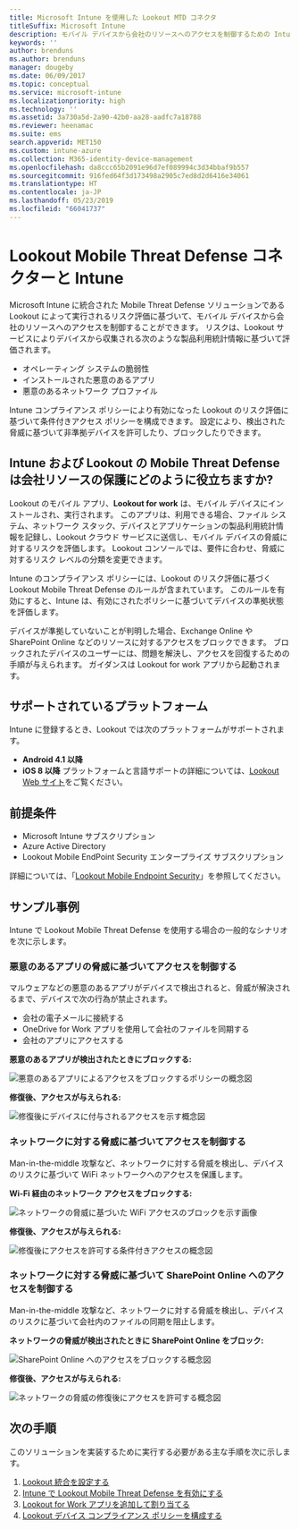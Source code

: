 ```yaml
---
title: Microsoft Intune を使用した Lookout MTD コネクタ
titleSuffix: Microsoft Intune
description: モバイル デバイスから会社のリソースへのアクセスを制御するための Intune と Lookout Mobile Threat Defense (MTD) の統合について説明します。
keywords: ''
author: brenduns
ms.author: brenduns
manager: dougeby
ms.date: 06/09/2017
ms.topic: conceptual
ms.service: microsoft-intune
ms.localizationpriority: high
ms.technology: ''
ms.assetid: 3a730a5d-2a90-42b0-aa28-aadfc7a18788
ms.reviewer: heenamac
ms.suite: ems
search.appverid: MET150
ms.custom: intune-azure
ms.collection: M365-identity-device-management
ms.openlocfilehash: da8ccc65b2091e96d7ef089994c3d34bbaf9b557
ms.sourcegitcommit: 916fed64f3d173498a2905c7ed8d2d6416e34061
ms.translationtype: HT
ms.contentlocale: ja-JP
ms.lasthandoff: 05/23/2019
ms.locfileid: "66041737"
---
```

# <a name="lookout-mobile-threat-defense-connector-with-intune"></a>Lookout Mobile Threat Defense コネクターと Intune

Microsoft Intune に統合された Mobile Threat Defense ソリューションである Lookout によって実行されるリスク評価に基づいて、モバイル デバイスから会社のリソースへのアクセスを制御することができます。 リスクは、Lookout サービスによりデバイスから収集される次のような製品利用統計情報に基づいて評価されます。
- オペレーティング システムの脆弱性
- インストールされた悪意のあるアプリ
- 悪意のあるネットワーク プロファイル

Intune コンプライアンス ポリシーにより有効になった Lookout のリスク評価に基づいて条件付きアクセス ポリシーを構成できます。 設定により、検出された脅威に基づいて非準拠デバイスを許可したり、ブロックしたりできます。

## <a name="how-do-intune-and-lookout-mobile-threat-defense-help-protect-company-resources"></a>Intune および Lookout の Mobile Threat Defense は会社リソースの保護にどのように役立ちますか?
Lookout のモバイル アプリ、**Lookout for work** は、モバイル デバイスにインストールされ、実行されます。 このアプリは、利用できる場合、ファイル システム、ネットワーク スタック、デバイスとアプリケーションの製品利用統計情報を記録し、Lookout クラウド サービスに送信し、モバイル デバイスの脅威に対するリスクを評価します。 Lookout コンソールでは、要件に合わせ、脅威に対するリスク レベルの分類を変更できます。  

Intune のコンプライアンス ポリシーには、Lookout のリスク評価に基づく Lookout Mobile Threat Defense のルールが含まれています。 このルールを有効にすると、Intune は、有効にされたポリシーに基づいてデバイスの準拠状態を評価します。

デバイスが準拠していないことが判明した場合、Exchange Online や SharePoint Online などのリソースに対するアクセスをブロックできます。 ブロックされたデバイスのユーザーには、問題を解決し、アクセスを回復するための手順が与えられます。 ガイダンスは Lookout for work アプリから起動されます。

## <a name="supported-platforms"></a>サポートされているプラットフォーム
Intune に登録するとき、Lookout では次のプラットフォームがサポートされます。
* **Android 4.1 以降**
* **iOS 8 以降** プラットフォームと言語サポートの詳細については、[Lookout Web サイト](https://personal.support.lookout.com/hc/articles/114094140253)をご覧ください。

## <a name="prerequisites"></a>前提条件
* Microsoft Intune サブスクリプション
* Azure Active Directory
* Lookout Mobile EndPoint Security エンタープライズ サブスクリプション  

詳細については、「[Lookout Mobile Endpoint Security](https://www.lookout.com/products/mobile-endpoint-security)」を参照してください。

## <a name="sample-scenarios"></a>サンプル事例

Intune で Lookout Mobile Threat Defense を使用する場合の一般的なシナリオを次に示します。

### <a name="control-access-based-on-threats-from-malicious-apps"></a>悪意のあるアプリの脅威に基づいてアクセスを制御する
マルウェアなどの悪意のあるアプリがデバイスで検出されると、脅威が解決されるまで、デバイスで次の行為が禁止されます。
* 会社の電子メールに接続する
* OneDrive for Work アプリを使用して会社のファイルを同期する
* 会社のアプリにアクセスする

**悪意のあるアプリが検出されたときにブロックする:**

![悪意のあるアプリによるアクセスをブロックするポリシーの概念図](./media/malicious-apps-blocked.png)

**修復後、アクセスが与えられる:**

![修復後にデバイスに付与されるアクセスを示す概念図](./media/malicious-apps-unblocked.png)

### <a name="control-access-based-on-threat-to-network"></a>ネットワークに対する脅威に基づいてアクセスを制御する
Man-in-the-middle 攻撃など、ネットワークに対する脅威を検出し、デバイスのリスクに基づいて WiFi ネットワークへのアクセスを保護します。

**Wi-Fi 経由のネットワーク アクセスをブロックする:**

![ネットワークの脅威に基づいた WiFi アクセスのブロックを示す画像](./media/network-wifi-blocked.png)

**修復後、アクセスが与えられる:**

![修復後にアクセスを許可する条件付きアクセスの概念図](./media/network-wifi-unblocked.png)
### <a name="control-access-to-sharepoint-online-based-on-threat-to-network"></a>ネットワークに対する脅威に基づいて SharePoint Online へのアクセスを制御する

Man-in-the-middle 攻撃など、ネットワークに対する脅威を検出し、デバイスのリスクに基づいて会社内のファイルの同期を阻止します。

**ネットワークの脅威が検出されたときに SharePoint Online をブロック:**

![SharePoint Online へのアクセスをブロックする概念図](./media/network-spo-blocked.png)


**修復後、アクセスが与えられる:**

![ネットワークの脅威の修復後にアクセスを許可する概念図](./media/network-spo-unblocked.png)

## <a name="next-steps"></a>次の手順
このソリューションを実装するために実行する必要がある主な手順を次に示します。
1.  [Lookout 統合を設定する](lookout-mtd-connector-integration.md)
2.  [Intune で Lookout Mobile Threat Defense を有効にする](mtd-connector-enable.md)
3.  [Lookout for Work アプリを追加して割り当てる](mtd-apps-ios-app-configuration-policy-add-assign.md)
4.  [Lookout デバイス コンプライアンス ポリシーを構成する](mtd-device-compliance-policy-create.md)
